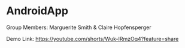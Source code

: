 # AndroidApp

Group Members: Marguerite Smith & Claire Hopfensperger

Demo Link: https://youtube.com/shorts/Wuk-IRmzOq4?feature=share 
